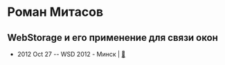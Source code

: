 # Роман Митасов

## WebStorage и его применение для связи окон
- 2012 Oct 27 -- WSD 2012 - Минск  | [:notebook:](https://wsd.events/2012/10/27/pres/webstorage.pdf)  
